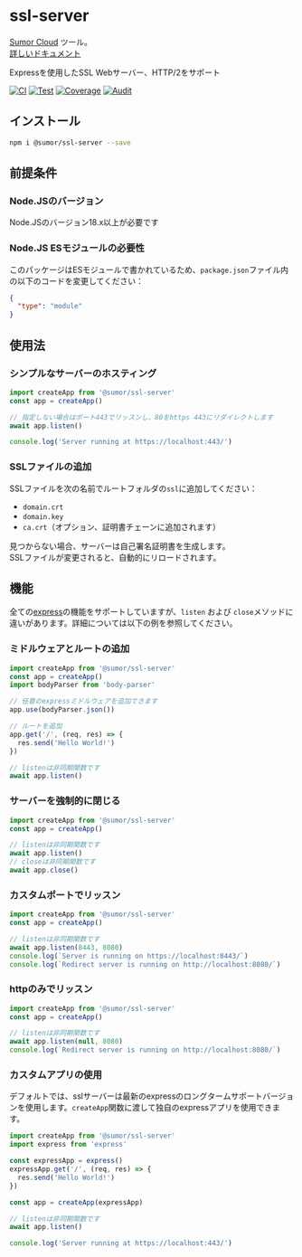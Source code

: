 # ssl-server

[Sumor Cloud](https://sumor.cloud) ツール。  
[詳しいドキュメント](https://sumor.cloud/ssl-server)

Expressを使用したSSL Webサーバー、HTTP/2をサポート

[![CI](https://github.com/sumor-cloud/ssl-server/actions/workflows/ci.yml/badge.svg)](https://github.com/sumor-cloud/ssl-server/actions/workflows/ci.yml)
[![Test](https://github.com/sumor-cloud/ssl-server/actions/workflows/ut.yml/badge.svg)](https://github.com/sumor-cloud/ssl-server/actions/workflows/ut.yml)
[![Coverage](https://github.com/sumor-cloud/ssl-server/actions/workflows/coverage.yml/badge.svg)](https://github.com/sumor-cloud/ssl-server/actions/workflows/coverage.yml)
[![Audit](https://github.com/sumor-cloud/ssl-server/actions/workflows/audit.yml/badge.svg)](https://github.com/sumor-cloud/ssl-server/actions/workflows/audit.yml)

## インストール

```bash
npm i @sumor/ssl-server --save
```

## 前提条件

### Node.JSのバージョン

Node.JSのバージョン18.x以上が必要です

### Node.JS ESモジュールの必要性

このパッケージはESモジュールで書かれているため、`package.json`ファイル内の以下のコードを変更してください：

```json
{
  "type": "module"
}
```

## 使用法

### シンプルなサーバーのホスティング

```javascript
import createApp from '@sumor/ssl-server'
const app = createApp()

// 指定しない場合はポート443でリッスンし、80をhttps 443にリダイレクトします
await app.listen()

console.log('Server running at https://localhost:443/')
```

### SSLファイルの追加

SSLファイルを次の名前でルートフォルダの`ssl`に追加してください：

- `domain.crt`
- `domain.key`
- `ca.crt`（オプション、証明書チェーンに追加されます）

見つからない場合、サーバーは自己署名証明書を生成します。  
SSLファイルが変更されると、自動的にリロードされます。

## 機能

全ての[express](https://www.npmjs.com/package/express)の機能をサポートしていますが、`listen` および `close`メソッドに違いがあります。詳細については以下の例を参照してください。

### ミドルウェアとルートの追加

```javascript
import createApp from '@sumor/ssl-server'
const app = createApp()
import bodyParser from 'body-parser'

// 任意のexpressミドルウェアを追加できます
app.use(bodyParser.json())

// ルートを追加
app.get('/', (req, res) => {
  res.send('Hello World!')
})

// listenは非同期関数です
await app.listen()
```

### サーバーを強制的に閉じる

```javascript
import createApp from '@sumor/ssl-server'
const app = createApp()

// listenは非同期関数です
await app.listen()
// closeは非同期関数です
await app.close()
```

### カスタムポートでリッスン

```javascript
import createApp from '@sumor/ssl-server'
const app = createApp()

// listenは非同期関数です
await app.listen(8443, 8080)
console.log(`Server is running on https://localhost:8443/`)
console.log(`Redirect server is running on http://localhost:8080/`)
```

### httpのみでリッスン

```javascript
import createApp from '@sumor/ssl-server'
const app = createApp()

// listenは非同期関数です
await app.listen(null, 8080)
console.log(`Redirect server is running on http://localhost:8080/`)
```

### カスタムアプリの使用

デフォルトでは、sslサーバーは最新のexpressのロングタームサポートバージョンを使用します。`createApp`関数に渡して独自のexpressアプリを使用できます。

```javascript
import createApp from '@sumor/ssl-server'
import express from 'express'

const expressApp = express()
expressApp.get('/', (req, res) => {
  res.send('Hello World!')
})

const app = createApp(expressApp)

// listenは非同期関数です
await app.listen()

console.log('Server running at https://localhost:443/')
```

